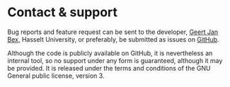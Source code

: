 # Contact &amp; support

Bug reports and feature request can be sent to the developer, [Geert Jan
Bex](mailto:geertjan.bex@uhasselt.be), Hasselt University, or preferably, be
submitted as issues on [GitHub](https://github.com/gjbex/worker-ng).

Although the code is publicly available on GitHub, it is nevertheless an
internal tool, so no support under any form is guaranteed, although it may be
provided.  It is released under the terms and conditions of the GNU General
public license, version 3.
